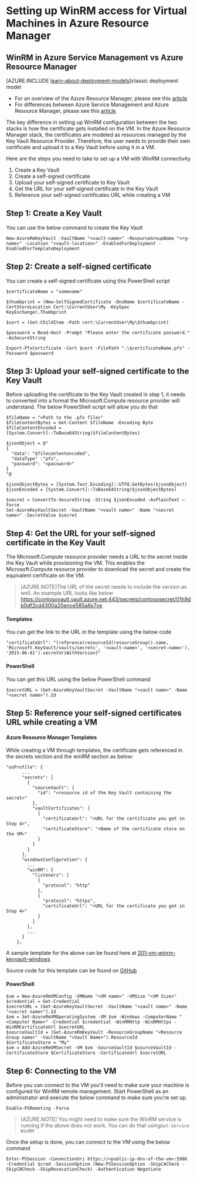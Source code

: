<properties
    pageTitle="Setting up WinRM access for Virtual Machines in Azure Resource Manager | Microsoft Azure"
    description="How to setup WinRM access for use with an Azure Resource Manager virtual machine"
    services="virtual-machines-windows"
    documentationCenter=""
    authors="singhkays"
    manager="timlt"
    editor=""
    tags="azure-resource-manager"/>

<tags
    ms.service="virtual-machines-windows"
    ms.workload="infrastructure-services"
    ms.tgt_pltfrm="vm-windows"
    ms.devlang="na"
    ms.topic="article"
    ms.date="06/16/2016"
    ms.author="singhkay"/>

# <a name="setting-up-winrm-access-for-virtual-machines-in-azure-resource-manager"></a>Setting up WinRM access for Virtual Machines in Azure Resource Manager

## <a name="winrm-in-azure-service-management-vs-azure-resource-manager"></a>WinRM in Azure Service Management vs Azure Resource Manager

[AZURE.INCLUDE [learn-about-deployment-models](../../includes/learn-about-deployment-models-rm-include.md)]classic deployment model

* For an overview of the Azure Resource Manager, please see this [article](../azure-resource-manager/resource-group-overview.md)
* For differences between Azure Service Management and Azure Resource Manager, please see this [article](../resource-manager-deployment-model.md)

The key difference in setting up WinRM configuration between the two stacks is how the certificate gets installed on the VM. In the Azure Resource Manager stack, the certificates are modeled as resources managed by the Key Vault Resource Provider. Therefore, the user needs to provide their own certificate and upload it to a Key Vault before using it in a VM.

Here are the steps you need to take to set up a VM with WinRM connectivity

1. Create a Key Vault
2. Create a self-signed certificate
3. Upload your self-signed certificate to Key Vault
4. Get the URL for your self-signed certificate in the Key Vault
5. Reference your self-signed certificates URL while creating a VM

## <a name="step-1-create-a-key-vault"></a>Step 1: Create a Key Vault

You can use the below command to create the Key Vault

```
New-AzureRmKeyVault -VaultName "<vault-name>" -ResourceGroupName "<rg-name>" -Location "<vault-location>" -EnabledForDeployment -EnabledForTemplateDeployment
```

## <a name="step-2-create-a-self-signed-certificate"></a>Step 2: Create a self-signed certificate
You can create a self-signed certificate using this PowerShell script

```
$certificateName = "somename"

$thumbprint = (New-SelfSignedCertificate -DnsName $certificateName -CertStoreLocation Cert:\CurrentUser\My -KeySpec KeyExchange).Thumbprint

$cert = (Get-ChildItem -Path cert:\CurrentUser\My\$thumbprint)

$password = Read-Host -Prompt "Please enter the certificate password." -AsSecureString

Export-PfxCertificate -Cert $cert -FilePath ".\$certificateName.pfx" -Password $password
```

## <a name="step-3-upload-your-self-signed-certificate-to-the-key-vault"></a>Step 3: Upload your self-signed certificate to the Key Vault

Before uploading the certificate to the Key Vault created in step 1, it needs to converted into a format the Microsoft.Compute resource provider will understand. The below PowerShell script will allow you do that

```
$fileName = "<Path to the .pfx file>"
$fileContentBytes = Get-Content $fileName -Encoding Byte
$fileContentEncoded = [System.Convert]::ToBase64String($fileContentBytes)

$jsonObject = @"
{
  "data": "$filecontentencoded",
  "dataType" :"pfx",
  "password": "<password>"
}
"@

$jsonObjectBytes = [System.Text.Encoding]::UTF8.GetBytes($jsonObject)
$jsonEncoded = [System.Convert]::ToBase64String($jsonObjectBytes)

$secret = ConvertTo-SecureString -String $jsonEncoded -AsPlainText –Force
Set-AzureKeyVaultSecret -VaultName "<vault name>" -Name "<secret name>" -SecretValue $secret
```

## <a name="step-4-get-the-url-for-your-self-signed-certificate-in-the-key-vault"></a>Step 4: Get the URL for your self-signed certificate in the Key Vault

The Microsoft.Compute resource provider needs a URL to the secret inside the Key Vault while provisioning the VM. This enables the Microsoft.Compute resource provider to download the secret and create the equivalent certificate on the VM.

>[AZURE.NOTE]The URL of the secret needs to include the version as well. An example URL looks like below https://contosovault.vault.azure.net:443/secrets/contososecret/01h9db0df2cd4300a20ence585a6s7ve


#### <a name="templates"></a>Templates

You can get the link to the URL in the template using the below code

    "certificateUrl": "[reference(resourceId(resourceGroup().name, 'Microsoft.KeyVault/vaults/secrets', '<vault-name>', '<secret-name>'), '2015-06-01').secretUriWithVersion]"

#### <a name="powershell"></a>PowerShell

You can get this URL using the below PowerShell command

    $secretURL = (Get-AzureKeyVaultSecret -VaultName "<vault name>" -Name "<secret name>").Id

## <a name="step-5-reference-your-self-signed-certificates-url-while-creating-a-vm"></a>Step 5: Reference your self-signed certificates URL while creating a VM

#### <a name="azure-resource-manager-templates"></a>Azure Resource Manager Templates

While creating a VM through templates, the certificate gets referenced in the secrets section and the winRM section as below:

    "osProfile": {
          ...
          "secrets": [
            {
              "sourceVault": {
                "id": "<resource id of the Key Vault containing the secret>"
              },
              "vaultCertificates": [
                {
                  "certificateUrl": "<URL for the certificate you got in Step 4>",
                  "certificateStore": "<Name of the certificate store on the VM>"
                }
              ]
            }
          ],
          "windowsConfiguration": {
            ...
            "winRM": {
              "listeners": [
                {
                  "protocol": "http"
                },
                {
                  "protocol": "https",
                  "certificateUrl": "<URL for the certificate you got in Step 4>"
                }
              ]
            },
            ...
          }
        },

A sample template for the above can be found here at [201-vm-winrm-keyvault-windows](https://azure.microsoft.com/documentation/templates/201-vm-winrm-keyvault-windows)

Source code for this template can be found on [GitHub](https://github.com/Azure/azure-quickstart-templates/tree/master/201-vm-winrm-keyvault-windows)

#### <a name="powershell"></a>PowerShell

    $vm = New-AzureRmVMConfig -VMName "<VM name>" -VMSize "<VM Size>"
    $credential = Get-Credential
    $secretURL = (Get-AzureKeyVaultSecret -VaultName "<vault name>" -Name "<secret name>").Id
    $vm = Set-AzureRmVMOperatingSystem -VM $vm -Windows -ComputerName "<Computer Name>" -Credential $credential -WinRMHttp -WinRMHttps -WinRMCertificateUrl $secretURL
    $sourceVaultId = (Get-AzureRmKeyVault -ResourceGroupName "<Resource Group name>" -VaultName "<Vault Name>").ResourceId
    $CertificateStore = "My"
    $vm = Add-AzureRmVMSecret -VM $vm -SourceVaultId $sourceVaultId -CertificateStore $CertificateStore -CertificateUrl $secretURL

## <a name="step-6-connecting-to-the-vm"></a>Step 6: Connecting to the VM
Before you can connect to the VM you'll need to make sure your machine is configured for WinRM remote management. Start PowerShell as an administrator and execute the below command to make sure you're set up.

    Enable-PSRemoting -Force

>[AZURE.NOTE] You might need to make sure the WinRM service is running if the above does not work. You can do that using`Get-Service WinRM`

Once the setup is done, you can connect to the VM using the below command

    Enter-PSSession -ConnectionUri https://<public-ip-dns-of-the-vm>:5986 -Credential $cred -SessionOption (New-PSSessionOption -SkipCACheck -SkipCNCheck -SkipRevocationCheck) -Authentication Negotiate